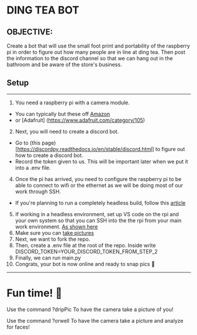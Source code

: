 # DING TEA BOT
## OBJECTIVE:
Create a bot that will use the small foot print and portability of the raspberry pi in order to
figure out how many people are in line at ding tea.  Then post the information to the discord channel
so that we can hang out in the bathroom and be aware of the store's business.

## Setup
---
1. You need a raspberry pi with a camera module.
  - You can typically but these off [Amazon](https://www.amazon.com) 
  - or [Adafruit] (https://www.adafruit.com/category/105)
2.  Next, you will need to create a discord bot.
  - Go to (this page)[https://discordpy.readthedocs.io/en/stable/discord.html] to figure out how to create a discord bot.
  - Record the token given to us.  This will be important later when we put it into a .env file.
4. Once the pi has arrived, you need to configure the raspberry pi to be able to connect to wifi or the ethernet as we will be doing most of our work through SSH.
  - If you're planning to run a completely headless build, follow this [article](https://www.seeedstudio.com/blog/2021/01/25/three-methods-to-configure-raspberry-pi-wifi/)
5. If working in a headless environment, set up VS code on the rpi and your own system so that you can SSH into the the rpi from your main work environment. [As shown here](https://code.visualstudio.com/docs/remote/ssh)
6. Make sure you can [take pictures](https://roboticsbackend.com/raspberry-pi-camera-take-picture/)
7. Next, we want to fork the repo.
8. Then, create a .env file at the root of the repo.  Inside write
    DISCORD_TOKEN=YOUR_DISCORD_TOKEN_FROM_STEP_2
8. Finally, we can run main.py
9. Congrats, your bot is now online and ready to snap pics 📸

---
# Fun time! 🥳
Use the command
  ?dripPic
To have the camera take a picture of you!

Use the command
  ?orwell
To have the camera take a picture and analyze for faces!

